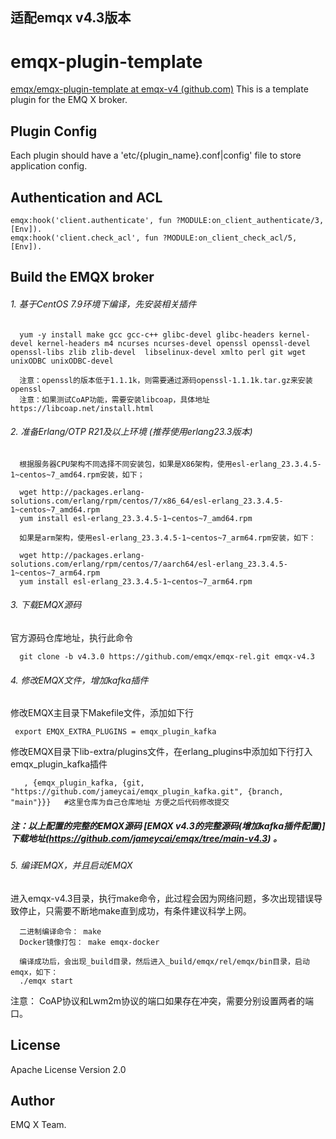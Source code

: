 ## 适配emqx v4.3版本

emqx-plugin-template
====================

[emqx/emqx-plugin-template at emqx-v4 (github.com)](https://github.com/emqx/emqx-plugin-template/tree/emqx-v4) This is a template plugin for the EMQ X broker. 

Plugin Config
-------------

Each plugin should have a 'etc/{plugin_name}.conf|config' file to store application config.

Authentication and ACL
----------------------

```
emqx:hook('client.authenticate', fun ?MODULE:on_client_authenticate/3, [Env]).
emqx:hook('client.check_acl', fun ?MODULE:on_client_check_acl/5, [Env]).
```

Build the EMQX broker
-----------------
###### 1. 基于CentOS 7.9环境下编译，先安装相关插件
```
  yum -y install make gcc gcc-c++ glibc-devel glibc-headers kernel-devel kernel-headers m4 ncurses ncurses-devel openssl openssl-devel openssl-libs zlib zlib-devel  libselinux-devel xmlto perl git wget unixODBC unixODBC-devel 
 
  注意：openssl的版本低于1.1.1k，则需要通过源码openssl-1.1.1k.tar.gz来安装openssl
  注意：如果测试CoAP功能，需要安装libcoap，具体地址 https://libcoap.net/install.html
```

###### 2. 准备Erlang/OTP R21及以上环境 (推荐使用erlang23.3版本)
```
  根据服务器CPU架构不同选择不同安装包，如果是X86架构，使用esl-erlang_23.3.4.5-1~centos~7_amd64.rpm安装，如下；
  
  wget http://packages.erlang-solutions.com/erlang/rpm/centos/7/x86_64/esl-erlang_23.3.4.5-1~centos~7_amd64.rpm
  yum install esl-erlang_23.3.4.5-1~centos~7_amd64.rpm 
  
  如果是arm架构，使用esl-erlang_23.3.4.5-1~centos~7_arm64.rpm安装，如下：
  
  wget http://packages.erlang-solutions.com/erlang/rpm/centos/7/aarch64/esl-erlang_23.3.4.5-1~centos~7_arm64.rpm
  yum install esl-erlang_23.3.4.5-1~centos~7_arm64.rpm 
```


###### 3. 下载EMQX源码

 官方源码仓库地址，执行此命令
```
  git clone -b v4.3.0 https://github.com/emqx/emqx-rel.git emqx-v4.3
```


###### 4. 修改EMQX文件，增加kafka插件

 修改EMQX主目录下Makefile文件，添加如下行
 ```
  export EMQX_EXTRA_PLUGINS = emqx_plugin_kafka
 ```

 修改EMQX目录下lib-extra/plugins文件，在erlang_plugins中添加如下行打入emqx_plugin_kafka插件
```
   , {emqx_plugin_kafka, {git, "https://github.com/jameycai/emqx_plugin_kafka.git", {branch, "main"}}}   #这里仓库为自己仓库地址 方便之后代码修改提交
```
  



##### 注：以上配置的完整的EMQX源码 [EMQX v4.3的完整源码(增加kafka插件配置)] 下载地址(https://github.com/jameycai/emqx/tree/main-v4.3) 。



###### 5. 编译EMQX，并且启动EMQX
进入emqx-v4.3目录，执行make命令，此过程会因为网络问题，多次出现错误导致停止，只需要不断地make直到成功，有条件建议科学上网。
````
  二进制编译命令： make
  Docker镜像打包： make emqx-docker

  编译成功后，会出现_build目录，然后进入_build/emqx/rel/emqx/bin目录，启动emqx，如下：
  ./emqx start  
````

注意： CoAP协议和Lwm2m协议的端口如果存在冲突，需要分别设置两者的端口。

License
-------

Apache License Version 2.0

Author
------

EMQ X Team.
